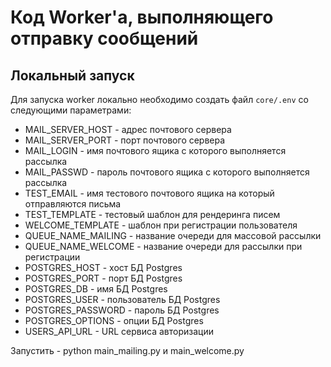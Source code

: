 # Код Worker'а, выполняющего отправку сообщений

## Локальный запуск
Для запуска worker локально необходимо создать файл `core/.env` со следующими параметрами:

- MAIL_SERVER_HOST - адрес почтового сервера
- MAIL_SERVER_PORT - порт почтового сервера
- MAIL_LOGIN - имя почтового ящика с которого выполняется рассылка
- MAIL_PASSWD - пароль почтового ящика с которого выполняется рассылка
- TEST_EMAIL - имя тестового почтового ящика на который отправляются письма
- TEST_TEMPLATE - тестовый шаблон для рендеринга писем
- WELCOME_TEMPLATE - шаблон при регистрации пользователя
- QUEUE_NAME_MAILING - название очереди для массовой рассылки
- QUEUE_NAME_WELCOME - название очереди для рассылки при регистрации
- POSTGRES_HOST - хост БД Postgres
- POSTGRES_PORT - порт БД Postgres
- POSTGRES_DB - имя БД Postgres
- POSTGRES_USER - пользователь БД Postgres
- POSTGRES_PASSWORD - пароль БД Postgres
- POSTGRES_OPTIONS - опции БД Postgres
- USERS_API_URL - URL сервиса авторизации

Запустить - python main_mailing.py и main_welcome.py
